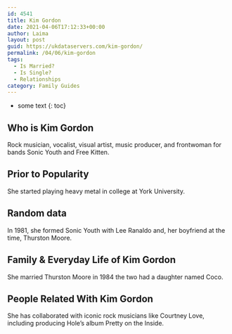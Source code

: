 ```yaml
---
id: 4541
title: Kim Gordon
date: 2021-04-06T17:12:33+00:00
author: Laima
layout: post
guid: https://ukdataservers.com/kim-gordon/
permalink: /04/06/kim-gordon
tags:
  - Is Married?
  - Is Single?
  - Relationships
category: Family Guides
---
```


* some text
{: toc}


## Who is Kim Gordon
                  
                  
                  
Rock musician, vocalist, visual artist, music producer, and frontwoman for bands Sonic Youth and Free Kitten.
                  
              
            
              
            
                
                
                
## Prior to Popularity
                  
                  
                  
She started playing heavy metal in college at York University.
                  
              
            
              
            
                
                
                
## Random data
                  
                  
                  
In 1981, she formed Sonic Youth with Lee Ranaldo and, her boyfriend at the time, Thurston Moore.
                  
              
            
              
            
                
                
                
## Family & Everyday Life of Kim Gordon
                  
                  
                  
She married Thurston Moore in 1984 the two had a daughter named Coco.
                  
              
            
              
            
                
                
                
## People Related With Kim Gordon
                  
                  
                  
She has collaborated with iconic rock musicians like Courtney Love, including producing Hole&#8217;s album Pretty on the Inside.
                  
              
            
              
            
                
              
            
              
              
            
            
              
            
          
          
          